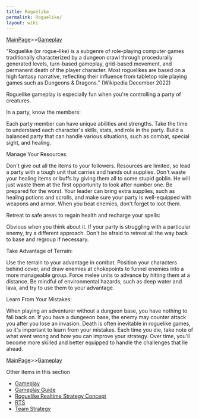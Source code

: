 ```yaml
---
title: Roguelike
permalink: Roguelike/
layout: wiki
---
```


[MainPage](/keeperrl_wiki/ "wikilink")>>[Gameplay](/keeperrl_wiki/Gameplay "wikilink")

"Roguelike (or rogue-like) is a subgenre of role-playing computer games traditionally characterized by a dungeon crawl through procedurally generated levels, turn-based gameplay, grid-based movement, and permanent death of the player character. Most roguelikes are based on a high fantasy narrative, reflecting their influence from tabletop role playing games such as Dungeons & Dragons." (Wikipedia December 2022)


Roguelike gameplay is especially fun when you're controlling a party of creatures.


In a party, know the members:

Each party member can have unique abilities and strengths. Take the time to understand each character's skills, stats, and role in the party. Build a balanced party that can handle various situations, such as combat, special sight, and healing.


Manage Your Resources:

Don't give out all the items to your followers. Resources are limited, so lead a party with a tough unit that carries and hands out supplies. Don't waste your healing items or buffs by giving them all to some stupid goblin. He will just waste them at the first opportunity to look after number one. Be prepared for the worst. Your leader can bring extra supplies, such as healing potions and scrolls, and make sure your party is well-equipped with weapons and armor. When you beat enemies, don't forget to loot them.


Retreat to safe areas to regain health and recharge your spells:

Obvious when you think about it. If your party is struggling with a particular enemy, try a different approach. Don't be afraid to retreat all the way back to base and regroup if necessary.


Take Advantage of Terrain:

Use the terrain to your advantage in combat. Position your characters behind cover, and draw enemies at chokepoints to funnel enemies into a more manageable group. Force melee units to advance by hitting them at a distance. Be mindful of environmental hazards, such as deep water and lava, and try to use them to your advantage.


Learn From Your Mistakes:

When playing an adventurer without a dungeon base, you have nothing to fall back on. If you have a dungeeon base, the enemy may counter attack you after you lose an invasion. Death is often inevitable in roguelike games, so it's important to learn from your mistakes. Each time you die, take note of what went wrong and how you can improve your strategy. Over time, you'll become more skilled and better equipped to handle the challenges that lie ahead.


[MainPage](/keeperrl_wiki/ "wikilink")>>[Gameplay](/keeperrl_wiki/Gameplay "wikilink")

Other items in this section
-    [Gameplay](/keeperrl_wiki/Gameplay "wikilink")
-    [Gameplay Guide](/keeperrl_wiki/Gameplay_Guide "wikilink")
-    [Roguelike Realtime Strategy Concept](/keeperrl_wiki/Roguelike_Realtime_Strategy_Concept "wikilink")
-    [RTS](/keeperrl_wiki/RTS "wikilink")
-    [Team Strategy](/keeperrl_wiki/Team_Strategy "wikilink")
